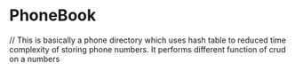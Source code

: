 # PhoneBook
// This is basically a phone directory which uses hash table to reduced time complexity of storing phone numbers. It performs different function of crud on a numbers
